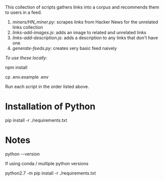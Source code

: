This collection of scripts gathers links into a corpus and recommends them to users in a feed.

1. *miners/HN_miner.py*: scrapes links from Hacker News for the unrelated links collection
2. *links-add-images.js*: adds an image to related and unrelated links
3. *links-add-description.js*: adds a description to any links that don't have one
4. *generate-feeds.py*: creates very basic feed naively

*To use these locally*:

npm install

cp .env.example .env

Run each script in the order listed above.





# Installation of Python

pip install -r ./requirements.txt



# Notes

python --version

If using conda / multiple python versions



python2.7 -m pip install -r ./requirements.txt
